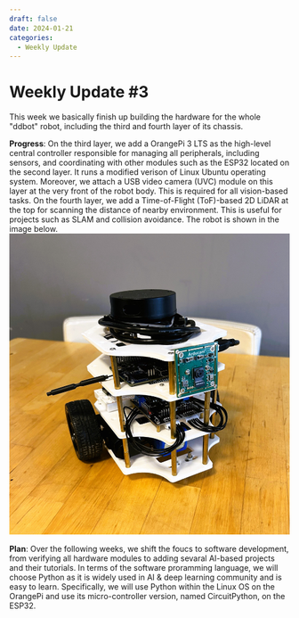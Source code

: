 ```yaml
---
draft: false 
date: 2024-01-21
categories:
  - Weekly Update
---
```


# Weekly Update \#3

This week we basically finish up building the hardware for the whole "ddbot" robot, including the third and fourth layer of its chassis.

**Progress**: On the third layer, we add a OrangePi 3 LTS as the high-level central controller responsible for managing all peripherals, including sensors, and coordinating with other modules such as the ESP32 located on the second layer. It runs a modified verison of Linux Ubuntu operating system. Moreover, we attach a USB video camera (UVC) module on this layer at the very front of the robot body. This is required for all vision-based tasks. On the fourth layer, we add a Time-of-Flight (ToF)-based 2D LiDAR at the top for scanning the distance of nearby environment. This is useful for projects such as SLAM and collision avoidance. The robot is shown in the image below.
![ddbot whole body](../../assets/img/IMG_1977.jpeg "ddbot whole body") 



**Plan**: Over the following weeks, we shift the foucs to software development, from verifying all hardware modules to adding sevaral AI-based projects and their tutorials. In terms of the software proramming language, we will choose Python as it is widely used in AI & deep learning community and is easy to learn. Specifically, we will use Python within the Linux OS on the OrangePi and use its micro-controller version, named CircuitPython, on the ESP32. 
